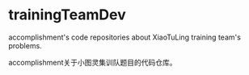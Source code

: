 # trainingTeamDev
accomplishment's code repositories about XiaoTuLing training team's problems. 

accomplishment关于小图灵集训队题目的代码仓库。
